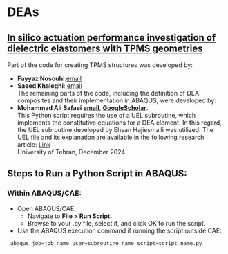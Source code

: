 # DEAs
## [In silico actuation performance investigation of dielectric elastomers with TPMS geometries](https://doi.org/10.1016/j.euromechsol.2024.105540)


Part of the code for creating TPMS structures was developed by:<br/>
- **Fayyaz Nosouhi**:[email](dehnavifn@gmail.com)
- **Saeed Khaleghi**: [email](saeedkhaleghi123@gmail.com) <br/>
The remaining parts of the code, including the definition of DEA composites and their implementation in ABAQUS, were developed by:
- **Mohammad Ali Safaei** [**email**](mohammadsf1998@gmail.com), [**GoogleScholar**](https://scholar.google.com/citations?user=jD_-4JcAAAAJ&hl=fa).<br />
This Python script requires the use of a UEL subroutine, which implements the constitutive equations for a DEA element. In this regard, the UEL subroutine developed by Ehsan Hajiesmaili was utilized. 
The UEL file and its explanation are available in the following research article: [Link](https://pubs.aip.org/aip/jap/article/129/15/151102/1025587/Dielectric-elastomer-actuators)  
University of Tehran, December 2024



## Steps to Run a Python Script in ABAQUS:

### Within ABAQUS/CAE:

- Open ABAQUS/CAE.
  - Navigate to **File > Run Script.**
  - Browse to your .py file, select it, and click OK to run the script.
- Use the ABAQUS execution command if running the script outside CAE:
```console
 abaqus job=job_name user=subroutine_name script=script_name.py
```

